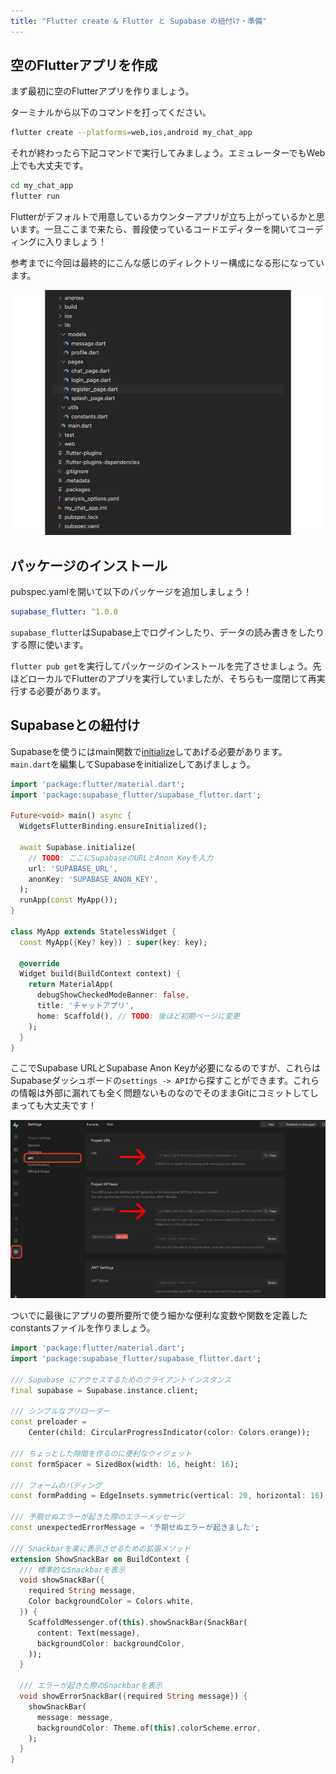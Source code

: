```yaml
---
title: "Flutter create & Flutter と Supabase の紐付け・準備"
---
```


## 空のFlutterアプリを作成

まず最初に空のFlutterアプリを作りましょう。

ターミナルから以下のコマンドを打ってください。

```bash
flutter create --platforms=web,ios,android my_chat_app
```

それが終わったら下記コマンドで実行してみましょう。エミュレーターでもWeb上でも大丈夫です。

```bash
cd my_chat_app
flutter run
```

Flutterがデフォルトで用意しているカウンターアプリが立ち上がっているかと思います。一旦ここまで来たら、普段使っているコードエディターを開いてコーディングに入りましょう！

参考までに今回は最終的にこんな感じのディレクトリー構成になる形になっています。

![ディレクトリーストラクチャー](/images/flutter-supabase-chat/directory-structure.png)

## パッケージのインストール

pubspec.yamlを開いて以下のパッケージを追加しましょう！

```yaml
supabase_flutter: ^1.0.0
```
`supabase_flutter`はSupabase上でログインしたり、データの読み書きをしたりする際に使います。

`flutter pub get`を実行してパッケージのインストールを完了させましょう。先ほどローカルでFlutterのアプリを実行していましたが、そちらも一度閉じて再実行する必要があります。

## Supabaseとの紐付け

Supabaseを使うにはmain関数で[initialize](https://supabase.com/docs/reference/dart/initializing#flutter-initialize)してあげる必要があります。
`main.dart`を編集してSupabaseをinitializeしてあげましょう。

```dart:lib/main.dart
import 'package:flutter/material.dart';
import 'package:supabase_flutter/supabase_flutter.dart';

Future<void> main() async {
  WidgetsFlutterBinding.ensureInitialized();

  await Supabase.initialize(
    // TODO: ここにSupabaseのURLとAnon Keyを入力
    url: 'SUPABASE_URL',
    anonKey: 'SUPABASE_ANON_KEY',
  );
  runApp(const MyApp());
}

class MyApp extends StatelessWidget {
  const MyApp({Key? key}) : super(key: key);

  @override
  Widget build(BuildContext context) {
    return MaterialApp(
      debugShowCheckedModeBanner: false,
      title: 'チャットアプリ',
      home: Scaffold(), // TODO: 後ほど初期ページに変更
    );
  }
}
```

ここでSupabase URLとSupabase Anon Keyが必要になるのですが、これらはSupabaseダッシュボードの`settings -> API`から探すことができます。これらの情報は外部に漏れても全く問題ないものなのでそのままGitにコミットしてしまっても大丈夫です！

![SupabaseのAPI関連情報の探し場所](/images/flutter-supabase-chat/supabase-credentials.png)

ついでに最後にアプリの要所要所で使う細かな便利な変数や関数を定義したconstantsファイルを作りましょう。

```dart:lib/utils/constants.dart
import 'package:flutter/material.dart';
import 'package:supabase_flutter/supabase_flutter.dart';

/// Supabase にアクセスするためのクライアントインスタンス
final supabase = Supabase.instance.client;

/// シンプルなプリローダー
const preloader =
    Center(child: CircularProgressIndicator(color: Colors.orange));

/// ちょっとした隙間を作るのに便利なウィジェット
const formSpacer = SizedBox(width: 16, height: 16);

/// フォームのパディング
const formPadding = EdgeInsets.symmetric(vertical: 20, horizontal: 16);

/// 予期せぬエラーが起きた際のエラーメッセージ
const unexpectedErrorMessage = '予期せぬエラーが起きました';

/// Snackbarを楽に表示させるための拡張メソッド
extension ShowSnackBar on BuildContext {
  /// 標準的なSnackbarを表示
  void showSnackBar({
    required String message,
    Color backgroundColor = Colors.white,
  }) {
    ScaffoldMessenger.of(this).showSnackBar(SnackBar(
      content: Text(message),
      backgroundColor: backgroundColor,
    ));
  }

  /// エラーが起きた際のSnackbarを表示
  void showErrorSnackBar({required String message}) {
    showSnackBar(
      message: message,
      backgroundColor: Theme.of(this).colorScheme.error,
    );
  }
}
```